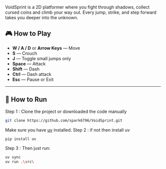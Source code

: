 VoidSprint is a 2D platformer where you fight through shadows, collect cursed coins and climb your way out. Every jump, strike, and step forward takes you deeper into the unknown.

## 🎮 How to Play

- **W / A / D** or **Arrow Keys** — Move
- **S** — Crouch
- **J** — Toggle small jumps only
- **Space** — Attack
- **Shift** — Dash
- **Ctrl** — Dash attack
- **Esc** — Pause or Exit

---

## 🚀 How to Run

Step 1 : Clone the project or downloaded the code manually
```bash
git clone https://github.com/spark6796/VoidSprint.git
```

Make sure you have [uv](https://github.com/astral-sh/uv) installed.
Step 2 : if not then install uv
```bash
pip install uv
```

Step 3 : Then just run:

```bash
uv sync
uv run .\src\
```
